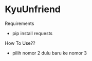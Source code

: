 # KyuUnfriend

Requirements
- pip install requests


How To Use??

- pilih nomor 2 dulu baru ke nomor 3
